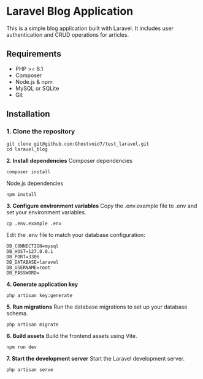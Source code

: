 # Laravel Blog Application

This is a simple blog application built with Laravel. It includes user authentication and CRUD operations for articles.

## Requirements

- PHP >= 8.1
- Composer
- Node.js & npm
- MySQL or SQLite
- Git

## Installation

### 1. Clone the repository

    git clone git@github.com:Ghostvoid7/test_laravel.git
    cd laravel_blog

**2. Install dependencies**
Composer dependencies

    composer install

Node.js dependencies

    npm install

**3. Configure environment variables**
Copy the .env.example file to .env and set your environment variables.

    cp .env.example .env

Edit the .env file to match your database configuration:

    DB_CONNECTION=mysql
    DB_HOST=127.0.0.1
    DB_PORT=3306
    DB_DATABASE=laravel
    DB_USERNAME=root
    DB_PASSWORD=

**4. Generate application key**

    php artisan key:generate
  
**5. Run migrations**
Run the database migrations to set up your database schema.

    php artisan migrate

**6. Build assets**
Build the frontend assets using Vite.

    npm run dev

**7. Start the development server**
Start the Laravel development server.

    php artisan serve

